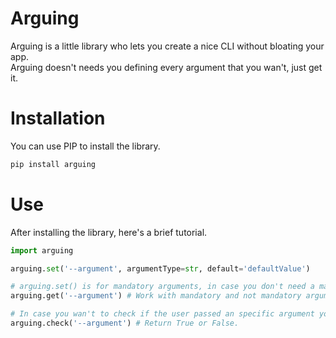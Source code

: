 # Arguing
Arguing is a little library who lets you create a nice CLI without bloating your app.<br>
Arguing doesn't needs you defining every argument that you wan't, just get it.

# Installation
You can use PIP to install the library.
```sh
pip install arguing
```

# Use
After installing the library, here's a brief tutorial.
```py
import arguing

arguing.set('--argument', argumentType=str, default='defaultValue')

# arguing.set() is for mandatory arguments, in case you don't need a mandatory argument you can just get it with:
arguing.get('--argument') # Work with mandatory and not mandatory arguments.

# In case you wan't to check if the user passed an specific argument you can use:
arguing.check('--argument') # Return True or False.
```